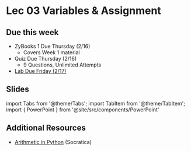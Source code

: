 # Lec 03 Variables & Assignment

## Due this week

- ZyBooks 1 Due Thursday (2/16)
    - Covers Week 1 material
- Quiz Due Thursday (2/16)
    - 9 Questions, Unlimited Attempts
- [Lab Due Friday (2/17)](/main/labs/string-formatting)

## Slides

import Tabs from '@theme/Tabs';
import TabItem from '@theme/TabItem';
import { PowerPoint } from '@site/src/components/PowerPoint'

<Tabs>
  <TabItem value="Section 2, 3, 4, 5" label="Section 2, 3, 4, 5" default>
    <PowerPoint lec_src={require('./Lecture_3.pptx').default}/>
  </TabItem>
  <TabItem value="Section 1, 6" label="Section 1, 6">
    <PowerPoint lec_src={require('./Lecture_3_Cole.pptx').default}/>
  </TabItem>
</Tabs>

## Additional Resources

- [Arithmetic in Python](https://youtu.be/Aj8FQRIHJSc) (Socratica)
